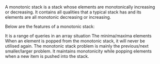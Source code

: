 A monotonic stack is a stack whose elements are monotonically increasing or decreasing. 
It contains all qualities that a typical stack has and its elements are all monotonic decreasing or increasing.

Below are the features of a monotonic stack:

It is a range of queries in an array situation
The minima/maxima elements
When an element is popped from the monotonic stack, it will never be utilised again.
The monotonic stack problem is mainly the previous/next smaller/larger problem. 
It maintains monotonicity while popping elements when a new item is pushed into the stack.